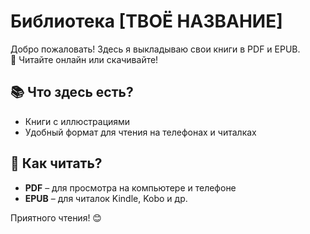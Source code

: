 # Библиотека [ТВОЁ НАЗВАНИЕ]

Добро пожаловать! Здесь я выкладываю свои книги в PDF и EPUB.  
📖 Читайте онлайн или скачивайте!  

## 📚 Что здесь есть?
- Книги с иллюстрациями  
- Удобный формат для чтения на телефонах и читалках  

## 🔗 Как читать?
- **PDF** – для просмотра на компьютере и телефоне  
- **EPUB** – для читалок Kindle, Kobo и др.  

Приятного чтения! 😊

